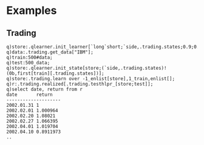 # Examples

## Trading

    q)store:.qlearner.init_learner[`long`short;`side,.trading.states;0.9;0.1;0.9];
    q)data:.trading.get_data["IBM"];
    q)train:500#data;
    q)test:500_data;
    q)store:.qlearner.init_state[store;(`side,.trading.states)!(0b,first[train][.trading.states])];
    q)store:.trading.learn over -1_enlist[store],1_train,enlist[];
    q)r:.trading.realized[.trading.testhlpr_[store;test]];
    q)select date, return from r
    date       return
    --------------------
    2002.01.31 1
    2002.02.01 1.000964
    2002.02.20 1.08021
    2002.02.27 1.066395
    2002.04.01 1.019704
    2002.04.10 0.8911973
    ..
